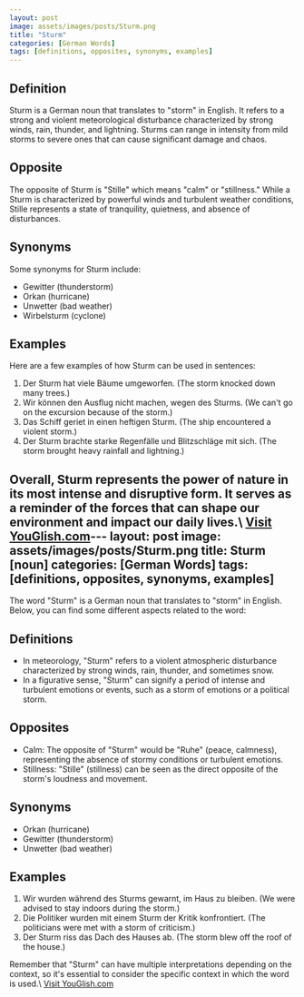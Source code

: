 ```yaml
---
layout: post
image: assets/images/posts/Sturm.png
title: "Sturm"
categories: [German Words]
tags: [definitions, opposites, synonyms, examples]
---
```


## Definition

Sturm is a German noun that translates to "storm" in English. It refers to a strong and violent meteorological disturbance characterized by strong winds, rain, thunder, and lightning. Sturms can range in intensity from mild storms to severe ones that can cause significant damage and chaos.

## Opposite

The opposite of Sturm is "Stille" which means "calm" or "stillness." While a Sturm is characterized by powerful winds and turbulent weather conditions, Stille represents a state of tranquility, quietness, and absence of disturbances.

## Synonyms

Some synonyms for Sturm include:

- Gewitter (thunderstorm)
- Orkan (hurricane)
- Unwetter (bad weather)
- Wirbelsturm (cyclone)

## Examples

Here are a few examples of how Sturm can be used in sentences:

1. Der Sturm hat viele Bäume umgeworfen. (The storm knocked down many trees.)
2. Wir können den Ausflug nicht machen, wegen des Sturms. (We can't go on the excursion because of the storm.)
3. Das Schiff geriet in einen heftigen Sturm. (The ship encountered a violent storm.)
4. Der Sturm brachte starke Regenfälle und Blitzschläge mit sich. (The storm brought heavy rainfall and lightning.)

Overall, Sturm represents the power of nature in its most intense and disruptive form. It serves as a reminder of the forces that can shape our environment and impact our daily lives.\ <a id="yg-widget-0" class="youglish-widget" data-query="Sturm" data-lang="german" data-components="8412" data-auto-start="0" data-bkg-color="theme_light" data-title="How%20to%20pronounce%20Sturm%20in%20German"  rel="nofollow" href="https://youglish.com">Visit YouGlish.com</a><script async src="https://youglish.com/public/emb/widget.js" charset="utf-8"></script>---
layout: post
image: assets/images/posts/Sturm.png
title: Sturm [noun]
categories: [German Words]
tags: [definitions, opposites, synonyms, examples]
---
The word "Sturm" is a German noun that translates to "storm" in English. Below, you can find some different aspects related to the word:

## Definitions
- In meteorology, "Sturm" refers to a violent atmospheric disturbance characterized by strong winds, rain, thunder, and sometimes snow.
- In a figurative sense, "Sturm" can signify a period of intense and turbulent emotions or events, such as a storm of emotions or a political storm.

## Opposites
- Calm: The opposite of "Sturm" would be "Ruhe" (peace, calmness), representing the absence of stormy conditions or turbulent emotions.
- Stillness: "Stille" (stillness) can be seen as the direct opposite of the storm's loudness and movement.

## Synonyms
- Orkan (hurricane)
- Gewitter (thunderstorm)
- Unwetter (bad weather)

## Examples
1. Wir wurden während des Sturms gewarnt, im Haus zu bleiben. (We were advised to stay indoors during the storm.)
2. Die Politiker wurden mit einem Sturm der Kritik konfrontiert. (The politicians were met with a storm of criticism.)
3. Der Sturm riss das Dach des Hauses ab. (The storm blew off the roof of the house.)

Remember that "Sturm" can have multiple interpretations depending on the context, so it's essential to consider the specific context in which the word is used.\ <a id="yg-widget-0" class="youglish-widget" data-query="Sturm" data-lang="german" data-components="8412" data-auto-start="0" data-bkg-color="theme_light" data-title="How%20to%20pronounce%20Sturm%20in%20German"  rel="nofollow" href="https://youglish.com">Visit YouGlish.com</a><script async src="https://youglish.com/public/emb/widget.js" charset="utf-8"></script>